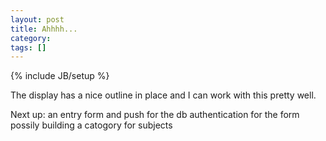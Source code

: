 ```yaml
---
layout: post
title: Ahhhh...
category: 
tags: []
---
```

{% include JB/setup %}

The display has a nice outline in place and I can work with this pretty well.

Next up:
an entry form and push for the db
authentication for the form
possily building a catogory for subjects

